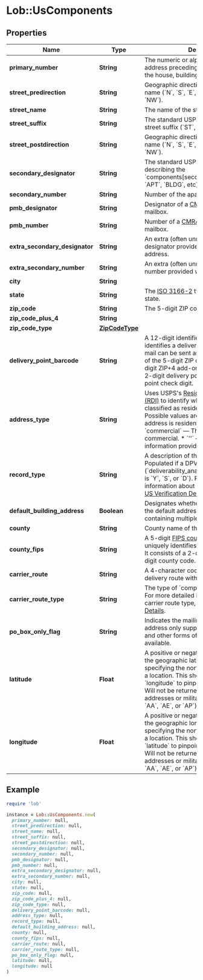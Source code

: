 # Lob::UsComponents

## Properties

| Name | Type | Description | Notes |
| ---- | ---- | ----------- | ----- |
| **primary_number** | **String** | The numeric or alphanumeric part of an address preceding the street name. Often the house, building, or PO Box number. |  |
| **street_predirection** | **String** | Geographic direction preceding a street name (&#x60;N&#x60;, &#x60;S&#x60;, &#x60;E&#x60;, &#x60;W&#x60;, &#x60;NE&#x60;, &#x60;SW&#x60;, &#x60;SE&#x60;, &#x60;NW&#x60;).  |  |
| **street_name** | **String** | The name of the street. |  |
| **street_suffix** | **String** | The standard USPS abbreviation for the street suffix (&#x60;ST&#x60;, &#x60;AVE&#x60;, &#x60;BLVD&#x60;, etc).  |  |
| **street_postdirection** | **String** | Geographic direction following a street name (&#x60;N&#x60;, &#x60;S&#x60;, &#x60;E&#x60;, &#x60;W&#x60;, &#x60;NE&#x60;, &#x60;SW&#x60;, &#x60;SE&#x60;, &#x60;NW&#x60;).  |  |
| **secondary_designator** | **String** | The standard USPS abbreviation describing the &#x60;components[secondary_number]&#x60; (&#x60;STE&#x60;, &#x60;APT&#x60;, &#x60;BLDG&#x60;, etc).  |  |
| **secondary_number** | **String** | Number of the apartment/unit/etc.  |  |
| **pmb_designator** | **String** | Designator of a [CMRA-authorized](https://en.wikipedia.org/wiki/Commercial_mail_receiving_agency) private mailbox.  |  |
| **pmb_number** | **String** | Number of a [CMRA-authorized](https://en.wikipedia.org/wiki/Commercial_mail_receiving_agency) private mailbox.  |  |
| **extra_secondary_designator** | **String** | An extra (often unnecessary) secondary designator provided with the input address.  |  |
| **extra_secondary_number** | **String** | An extra (often unnecessary) secondary number provided with the input address.  |  |
| **city** | **String** |  |  |
| **state** | **String** | The [ISO 3166-2](https://en.wikipedia.org/wiki/ISO_3166-2) two letter code for the state.  |  |
| **zip_code** | **String** | The 5-digit ZIP code |  |
| **zip_code_plus_4** | **String** |  |  |
| **zip_code_type** | [**ZipCodeType**](ZipCodeType.md) |  |  |
| **delivery_point_barcode** | **String** | A 12-digit identifier that uniquely identifies a delivery point (location where mail can be sent and received). It consists of the 5-digit ZIP code (&#x60;zip_code&#x60;), 4-digit ZIP+4 add-on (&#x60;zip_code_plus_4&#x60;), 2-digit delivery point, and 1-digit delivery point check digit.  |  |
| **address_type** | **String** | Uses USPS&#39;s [Residential Delivery Indicator (RDI)](https://www.usps.com/nationalpremieraccounts/rdi.htm) to identify whether an address is classified as residential or business. Possible values are: * &#x60;residential&#x60; –– The address is residential or a PO Box. * &#x60;commercial&#x60; –– The address is commercial. * &#x60;&#39;&#39;&#x60; –– Not enough information provided to be determined.  |  |
| **record_type** | **String** | A description of the type of address. Populated if a DPV match is made (&#x60;deliverability_analysis[dpv_confirmation]&#x60; is &#x60;Y&#x60;, &#x60;S&#x60;, or &#x60;D&#x60;). For more detailed information about each record type, see [US Verification Details](#tag/US-Verification-Types).  |  |
| **default_building_address** | **Boolean** | Designates whether or not the address is the default address for a building containing multiple delivery points.  |  |
| **county** | **String** | County name of the address city. |  |
| **county_fips** | **String** | A 5-digit [FIPS county code](https://en.wikipedia.org/wiki/FIPS_county_code) which uniquely identifies &#x60;components[county]&#x60;. It consists of a 2-digit state code and a 3-digit county code.  |  |
| **carrier_route** | **String** | A 4-character code assigned to a mail delivery route within a ZIP code.  |  |
| **carrier_route_type** | **String** | The type of &#x60;components[carrier_route]&#x60;. For more detailed information about each carrier route type, see [US Verification Details](#tag/US-Verification-Types).  |  |
| **po_box_only_flag** | **String** | Indicates the mailing facility for an address only supports PO Box deliveries and other forms of mail delivery are not available.  |  |
| **latitude** | **Float** | A positive or negative decimal indicating the geographic latitude of the address, specifying the north-to-south position of a location. This should be used with &#x60;longitude&#x60; to pinpoint locations on a map. Will not be returned for undeliverable addresses or military addresses (state is &#x60;AA&#x60;, &#x60;AE&#x60;, or &#x60;AP&#x60;).  | [optional] |
| **longitude** | **Float** | A positive or negative decimal indicating the geographic longitude of the address, specifying the north-to-south position of a location. This should be used with &#x60;latitude&#x60; to pinpoint locations on a map. Will not be returned for undeliverable addresses or military addresses (state is &#x60;AA&#x60;, &#x60;AE&#x60;, or &#x60;AP&#x60;).  | [optional] |

## Example

```ruby
require 'lob'

instance = Lob::UsComponents.new(
  primary_number: null,
  street_predirection: null,
  street_name: null,
  street_suffix: null,
  street_postdirection: null,
  secondary_designator: null,
  secondary_number: null,
  pmb_designator: null,
  pmb_number: null,
  extra_secondary_designator: null,
  extra_secondary_number: null,
  city: null,
  state: null,
  zip_code: null,
  zip_code_plus_4: null,
  zip_code_type: null,
  delivery_point_barcode: null,
  address_type: null,
  record_type: null,
  default_building_address: null,
  county: null,
  county_fips: null,
  carrier_route: null,
  carrier_route_type: null,
  po_box_only_flag: null,
  latitude: null,
  longitude: null
)
```

